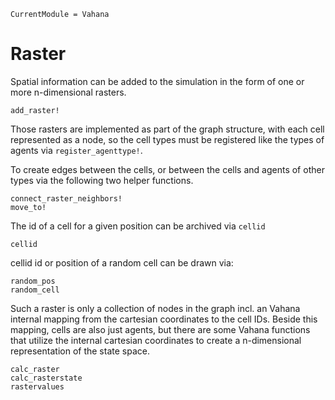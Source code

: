 ```@meta
CurrentModule = Vahana
```

# Raster

Spatial information can be added to the simulation in the form of one
or more n-dimensional rasters. 

```@docs
add_raster!
```

Those rasters are implemented as part of the graph structure, with
each cell represented as a node, so the cell types must be registered
like the types of agents via `register_agenttype!`.

To create edges between the cells, or between the cells and agents of
other types via the following two helper functions.

```@docs
connect_raster_neighbors!
move_to!
```

The id of a cell for a given position can be archived via `cellid`

```@docs
cellid
```

cellid id or position of a random cell can be drawn via:

```@docs
random_pos
random_cell
```
Such a raster is only a collection of nodes in the graph incl. an
Vahana internal mapping from the cartesian coordinates to the cell
IDs. Beside this mapping, cells are also just agents, but there are
some Vahana functions that utilize the internal cartesian coordinates
to create a n-dimensional representation of the state space.

```@docs
calc_raster
calc_rasterstate
rastervalues
```

